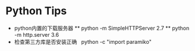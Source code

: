 # Python Tips

* python内置的下载服务器 
** python -m SimpleHTTPServer  2.7
** python -m http.server       3.6
* 检查第三方库是否安装正确
   python -c "import paramiko"
